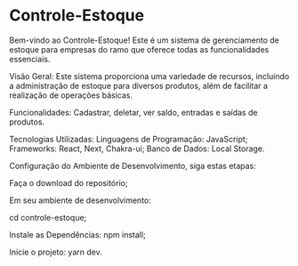 # Controle-Estoque

Bem-vindo ao Controle-Estoque! Este é um sistema de gerenciamento de estoque para empresas do ramo que oferece todas as funcionalidades essenciais.

Visão Geral: Este sistema proporciona uma variedade de recursos, incluindo a administração de estoque para diversos produtos, além de facilitar a realização de operações básicas.

Funcionalidades: Cadastrar, deletar, ver saldo, entradas e saídas de produtos.

Tecnologias Utilizadas: Linguagens de Programação: JavaScript; Frameworks: React, Next, Chakra-ui; Banco de Dados: Local Storage.

Configuração do Ambiente de Desenvolvimento, siga estas etapas:

Faça o download do repositório;

Em seu ambiente de desenvolvimento:

cd controle-estoque;

Instale as Dependências: npm install;

Inicie o projeto: yarn dev.
